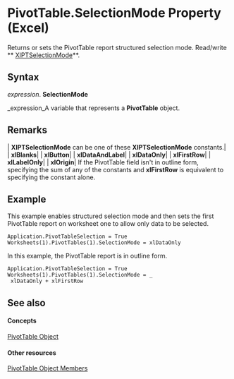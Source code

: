 
# PivotTable.SelectionMode Property (Excel)

Returns or sets the PivotTable report structured selection mode. Read/write  ** [XlPTSelectionMode](28f4b6ba-a37e-16e7-2dd5-543d5ca2751c.md)**.


## Syntax

 _expression_. **SelectionMode**

 _expression_A variable that represents a  **PivotTable** object.


## Remarks



| **XlPTSelectionMode** can be one of these **XlPTSelectionMode** constants.|
| **xlBlanks**|
| **xlButton**|
| **xlDataAndLabel**|
| **xlDataOnly**|
| **xlFirstRow**|
| **xlLabelOnly**|
| **xlOrigin**|
If the PivotTable field isn't in outline form, specifying the sum of any of the constants and  **xlFirstRow** is equivalent to specifying the constant alone.


## Example

This example enables structured selection mode and then sets the first PivotTable report on worksheet one to allow only data to be selected.


```
Application.PivotTableSelection = True 
Worksheets(1).PivotTables(1).SelectionMode = xlDataOnly
```

In this example, the PivotTable report is in outline form.




```
Application.PivotTableSelection = True 
Worksheets(1).PivotTables(1).SelectionMode = _ 
 xlDataOnly + xlFirstRow
```


## See also


#### Concepts


 [PivotTable Object](a9c1d4a0-78a9-f9a6-6daf-91cb63e45842.md)
#### Other resources


 [PivotTable Object Members](8e8d1692-cf32-63c6-a1f6-54ddcc2a4964.md)

